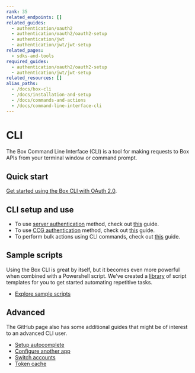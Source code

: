 ```yaml
---
rank: 35
related_endpoints: []
related_guides:
  - authentication/oauth2
  - authentication/oauth2/oauth2-setup
  - authentication/jwt
  - authentication/jwt/jwt-setup
related_pages:
  - sdks-and-tools
required_guides:
  - authentication/oauth2/oauth2-setup
  - authentication/jwt/jwt-setup
related_resources: []
alias_paths:
  - /docs/box-cli
  - /docs/installation-and-setup
  - /docs/commands-and-actions
  - /docs/command-line-interface-cli
---
```


# CLI

The Box Command Line Interface (CLI) is a tool for making requests to
Box APIs from your terminal window or command prompt.

## Quick start

[Get started using the Box CLI with OAuth 2.0][qs].

## CLI setup and use

- To use [server authentication][jwt] method, check
out [this][jwt-page] guide.
- To use [CCG authentication][ccg] method, check out
[this][ccg-page] guide.
- To perform bulk actions using CLI commands, check out [this][bulk] guide.

## Sample scripts

Using the Box CLI is great by itself, but it becomes even more powerful when
combined with a Powershell script. We've created a [library][scripts]
of script templates for you to get started automating repetitive tasks.

- [Explore sample scripts][scripts-docs]

## Advanced

The GitHub page also has some additional guides that might be of interest to an
advanced CLI user.

- [Setup autocomplete][cli-autocomplete]
- [Configure another app][cli-add-config]
- [Switch accounts][cli-switch]
- [Token cache][cache]

[cli]: https://github.com/box/boxcli
[cli-autocomplete]: https://github.com/box/boxcli/blob/main/docs/autocomplete.md
[cli-switch]: https://github.com/box/boxcli/blob/main/docs/configure.md#box-configureenvironmentsswitch-user-userid
[cli-add-config]: https://github.com/box/boxcli/blob/main/docs/configure.md#box-configureenvironmentsadd-path
[qs]: g://cli/quick-start/
[cache]: https://github.com/box/boxcli/blob/main/docs/configure.md#box-configureenvironmentsupdate-name
[jwt]: g://authentication/jwt
[jwt-page]: g://cli/cli-docs/jwt-cli
[scripts]: https://github.com/box/boxcli/tree/main/examples
[scripts-docs]: g://cli/scripts/index
[ccg]: g://authentication/client-credentials
[ccg-page]: https://github.com/box/boxcli/tree/main/docs/configure.md#box-configureenvironmentsadd-path
[bulk]: https://github.com/box/boxcli/blob/main/docs/Bulk%20actions/README.md
